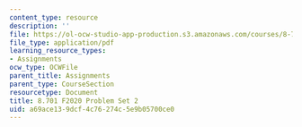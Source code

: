 ```yaml
---
content_type: resource
description: ''
file: https://ol-ocw-studio-app-production.s3.amazonaws.com/courses/8-701-introduction-to-nuclear-and-particle-physics-fall-2020/a69ace139dcf4c76274c5e9b05700ce0_MIT8_701F20_pset2.pdf
file_type: application/pdf
learning_resource_types:
- Assignments
ocw_type: OCWFile
parent_title: Assignments
parent_type: CourseSection
resourcetype: Document
title: 8.701 F2020 Problem Set 2
uid: a69ace13-9dcf-4c76-274c-5e9b05700ce0
---
```

